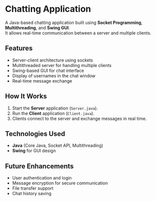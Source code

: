 # Chatting Application

A Java-based chatting application built using **Socket Programming**, **Multithreading**, and **Swing GUI**.  
It allows real-time communication between a server and multiple clients.

## Features
- Server-client architecture using sockets  
- Multithreaded server for handling multiple clients  
- Swing-based GUI for chat interface  
- Display of usernames in the chat window  
- Real-time message exchange

## How It Works
1. Start the **Server** application (`Server.java`).  
2. Run the **Client** application (`Client.java`).  
3. Clients connect to the server and exchange messages in real time.  

## Technologies Used
- **Java** (Core Java, Socket API, Multithreading)  
- **Swing** for GUI design  

## Future Enhancements
- User authentication and login  
- Message encryption for secure communication  
- File transfer support  
- Chat history saving  



